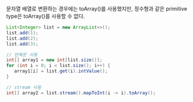 문자열 배열로 변환하는 경우에는 toArray()를 사용했지만, 정수형​과 같은 primitive type은 toArray()를 사용할 수 없다.

```java
List<Integer> list = new ArrayList<>();
list.add(1);
list.add(2);
list.add(3);

// 반복문 사용
int[] array1 = new int[list.size()];
for (int i = 0; i < list.size(); i++) {
   array1[i] = list.get(i).intValue();
}

// stream 사용
int[] array2 = list.stream().mapToInt(i -> i).toArray();   
```
